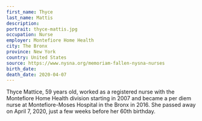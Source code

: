```yaml
---
first_name: Thyce
last_name: Mattis
description: 
portrait: thyce-mattis.jpg
occupation: Nurse
employer: Montefiore Home Health
city: The Bronx
province: New York
country: United States
source: https://www.nysna.org/memoriam-fallen-nysna-nurses
birth_date: 
death_date: 2020-04-07
---
```


Thyce Mattice, 59 years old, worked as a registered nurse with the Montefiore Home Health division starting in 2007 and became a per diem nurse at Montefiore-Moses Hospital in the Bronx in 2016. She passed away on April 7, 2020, just a few weeks before her 60th birthday.